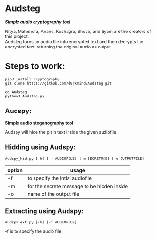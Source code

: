 <h1> Audsteg </h1>
<b><i>Simple audio cryptography tool</i></b>

Nitya, Mahendra, Anand, Kushagra, Shoab, and Syam are the creators of this project.<br>
Audsteg turns an audio file into encrypted text and then decrypts the encrypted text, returning the original audio as output.

<h1> Steps to work: </h1>

```
pip3 install cryptography
git clone https://github.com/d8rkmind/Audsteg.git

cd Audsteg
python3 Audsteg.py
```

 <h2> Audspy:</h2>
 
 
<b></i>Simple audio steganography tool</b></i>

Audspy will hide the plain text inside the given audiofile.

<h2> Hidding using Audspy: </h2>

```
Audspy_hid.py [-h] [-f AUDIOFILE] [-m SECRETMSG] [-o OUTPUTFILE]
```

option|usage
------|-----
 -f | to specify the intial audiofile
 -m | for the secrete message to be hidden inside
 -o | name of the output file
 
 <h2> Extracting using Audspy: </h2>
 
 ```
 Audspy_ext.py [-h] [-f AUDIOFILE]
 ```
 -f is to specify the audio file 
